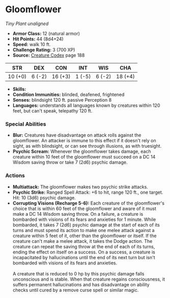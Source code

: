 # Gloomflower

*Tiny* *Plant* *unaligned*

- **Armor Class:** 12 (natural armor)
- **Hit Points:** 44 (8d4+24)
- **Speed:** walk 10 ft.
- **Challenge Rating:** 3 (700 XP)
- **Source:** [Creature Codex](https://koboldpress.com/kpstore/product/creature-codex-for-5th-edition-dnd) page 188

| STR | DEX | CON | INT | WIS | CHA |
| --- | --- | --- | --- | --- | --- |
| 10 (+0) | 6 (-2) | 16 (+3) | 1 (-5) | 6 (-2) | 18 (+4) |

- **Skills:** 
- **Condition Immunities:** blinded, deafened, frightened
- **Senses:** blindsight 120 ft. passive Perception 8
- **Languages:** understands all languages known by creatures within 120 feet, but can't speak, telepathy 120 ft.

### Special Abilities

- **Blur:** Creatures have disadvantage on attack rolls against the gloomflower. An attacker is immune to this effect if it doesn't rely on sight, as with blindsight, or can see through illusions, as with truesight.
- **Psychic Scream:** Whenever the gloomflower takes damage, each creature within 10 feet of the gloomflower must succeed on a DC 14 Wisdom saving throw or take 7 (2d6) psychic damage.

### Actions

- **Multiattack:** The gloomflower makes two psychic strike attacks.
- **Psychic Strike:** Ranged Spell Attack: +6 to hit, range 120 ft., one target. Hit: 10 (3d6) psychic damage.
- **Corrupting Visions (Recharge 5-6):** Each creature of the gloomflower's choice that is within 60 feet of the gloomflower and aware of it must make a DC 14 Wisdom saving throw. On a failure, a creature is bombarded with visions of its fears and anxieties for 1 minute. While bombarded, it takes 7 (2d6) psychic damage at the start of each of its turns and must spend its action to make one melee attack against a creature within 5 feet of it, other than the gloomflower or itself. If the creature can't make a melee attack, it takes the Dodge action. The creature can repeat the saving throw at the end of each of its turns, ending the effect on itself on a success. On a success, a creature is incapacitated by hallucinations until the end of its next turn but isn't bombarded with visions of its fears and anxieties. <br><br>A creature that is reduced to 0 hp by this psychic damage falls unconscious and is stable. When that creature regains consciousness, it suffers permanent hallucinations and has disadvantage on ability checks until cured by a remove curse spell or similar magic.


